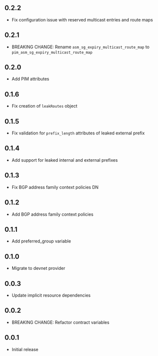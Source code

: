 ## 0.2.2

- Fix configuration issue with reserved multicast entries and route maps

## 0.2.1

- BREAKING CHANGE: Rename `asm_sg_expiry_multicast_route_map` to `pim_asm_sg_expiry_multicast_route_map`

## 0.2.0

- Add PIM attributes

## 0.1.6

- Fix creation of `leakRoutes` object

## 0.1.5

- Fix validation for `prefix_length` attributes of leaked external prefix

## 0.1.4

- Add support for leaked internal and external prefixes

## 0.1.3

- Fix BGP address family context policies DN

## 0.1.2

- Add BGP address family context policies

## 0.1.1

- Add preferred_group variable

## 0.1.0

- Migrate to devnet provider

## 0.0.3

- Update implicit resource dependencies

## 0.0.2

- BREAKING CHANGE: Refactor contract variables

## 0.0.1

- Initial release
